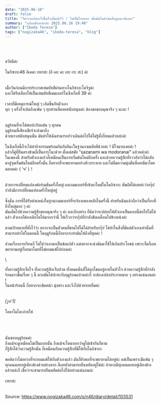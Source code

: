 ```yaml
---
date: "2025-06-16"
draft: false
title: "ไม่ว่าจะเกิดอะไรขึ้นก็จงยิ้มเข้าไว้ ! ไม่เป็นไรหรอก เชื่อมั่นในตัวฉันที่อยู่บนเวทีเถอะ"
summary: "แปลบล็อกเทเรสะ 2025.06.16 19:46"
author: ["Ikeda Teresa"]
tags: ["nogizaka46", "ikeda-teresa", "blog"]
---
```


\
\
\
สวัสดีค่ะ\
\
โนกิซากะ46 อิเคดะ เทเรสะ (อิ เคะ ดะ เทะ เระ สะ) ค่ะ\
\
\
เมื่อวันก่อนมีการประกาศเซมบัทสึผ่านทางโนกิซากะโคจิจูค่ะ\
และได้รับเลือกให้เป็นเซมบัทสึเมมเบอร์ในซิงเกิ้ลที่ 39 ค่ะ\
\
เวลาที่มีเหตุการณ์ใหญ่ ๆ เกิดขึ้นกับตัวเอง\
ทุก ๆ ครั้งก็จะคิดถึงแฟน ๆ ทุกท่านที่คอยสนับสนุนค่ะ ต้องขอขอบคุณจริง ๆ นะคะ !\
\
\
ฤดูร้อนที่จะได้พบปะกับแฟน ๆ ทุกคน\
ฤดูร้อนที่เสียงเชียร์จะส่งมาถึง\
ด้วยแรงสนับสนุนนั่น มันทำให้ฉันสามารถก้าวเดินต่อไปได้ไม่รู้ตั้งกี่หนแล้วหล่ะค่ะ\
\
ในซิงเกิ้ลนี้ก็จะได้ทำกิจกรรมพร้อมกันกับฮินะในฐานะเซมบัทสึด้วยค่ะ ! ดีใจมากเลยค่ะ !\
แล้วก็คู่ที่ยืนตรงข้ามก็เป็นอารุโนะด้วย ตั้งแต่สมัย "sazanami wa modoranai" แล้วหล่ะค่ะ\
ในเพลงนี้ สำหรับตัวเองแล้วก็เหมือนเป็นการเริ่มต้นใหม่อีกครั้ง และด้วยความรู้สึกที่ราวกับว่าได้กลับมาสู่จุดเริ่มต้นใหม่อีกครั้งนั้น ก็อยากที่จะพยายามอย่างหิวกระหาย และไม่ลืมความมุ่งมั่นที่เคยมีมาโดยตลอดค่ะ ( 'ч' )！\
\
\
ด้วยการเปลี่ยนแปลงฟอร์เมชันครั้งใหญ่ และเมมเบอร์ที่เข้ามาใหม่ในโนกิซากะ สัมผัสได้เลยค่ะว่ากรุ๊ปกำลังมีการเปลี่ยนแปลงครั้งใหญ่อยู่\
\
ซึ่งนั่น การที่ได้รับตำแหน่งในฐานะเมมเบอร์ที่จะร้องเพลงหลักในครั้งนี้ สำหรับฉันแล้วถือว่าเป็นเรื่องที่ยิ่งใหญ่มาก ๆ ค่ะ\
มันเต็มไปด้วยความรู้สึกขอบคุณจริง ๆ ค่ะ และอีกอย่าง ก็คิดว่าจะปล่อยให้ตัวเองเป็นแบบนี้ต่อไปไม่ได้แล้ว ตัวเองก็ต้องเติบโตให้มากกว่านี้ ให้เร็วกว่ากรุ๊ปที่กำลังขับเคลื่อนไปข้างหน้าค่ะ\
\
ตามเป้าหมายที่ตั้งไว้ว่า อยากจะเป็นตัวตนที่ขาดไปไม่ได้สำหรับกรุ๊ป ได้ทำในสิ่งที่มีแต่ตัวเองเท่านั้นที่สามารถทำได้ในตอนนี้ ในฤดูร้อนนี้ก็อยากจะทำมันให้ถึงที่สุดค่ะ !\
\
ส่วนเรื่องการเรียนก็ ไม่ใช่ว่าเอามาเป็นข้อแก้ตัว แต่อยากจะนำมันมาใช้ให้เกิดประโยชน์ เพราะงั้นก็เลย พยายามอยู่เรื่อยมาโดยที่ไม่ยอมแพ้ไปก่อนค่ะ\
\
\

ทั้งความรู้สึกเจ็บใจ ทั้งความรู้สึกเจ็บปวด ทั้งหมดนั่นที่ได้ลุกโชนอยู่ภายในหัวใจ ด้วยความรู้สึกที่กำลังร้อนแรงขึ้นเรื่อย ๆ นี้ หากมันได้ปะทะกับฤดูร้อนแล้วหล่ะก็ จะต้องเปล่งประกายมาก ๆ อย่างแน่นอนค่ะ !\
ในหน้าร้อนนี้ ก็อยากจะเชิดหน้า มุ่งตรง และวิ่งไปด้วยรอยยิ้มค่ะ\
\
\
_[รูป 1]_\
\
โอคาโมโตะถ่ายให้\
\
\
\
\
ฉันชอบฤดูร้อนค่ะ\
ถึงแม้จะดูเหมือนไม่เป็นแบบนั้น ถึงแม้จะโดนบอกว่าดูไม่เข้ากันก็ตาม\
ก็รู้สึกได้ว่าความรู้สึกนั่น ก็เหมือนกับความรู้สึกที่มีให้กับโนกิซากะ\
\
พอคิดว่าไม่อยากที่จะยอมแพ้ให้กับตัวเองแล้ว มันก็ยังพอที่จะพยายามได้อยู่ค่ะ แต่เป็นเพราะมีแฟน ๆ ทุกคนคอยอยู่เคียงข้างด้วยต่างหาก ก็เลยยังสามารถยืนหยัดอยู่ได้ค่ะ ถ้าหากมีทุกคนคอยอยู่เคียงข้างแล้วหล่ะก็ เชื่อว่าจะสามารถยืนหยัดต่อไปได้อย่างแน่นอนค่ะ\
\
เทเรสะ\
\
\
Source: <https://www.nogizaka46.com/s/n46/diary/detail/103531>
